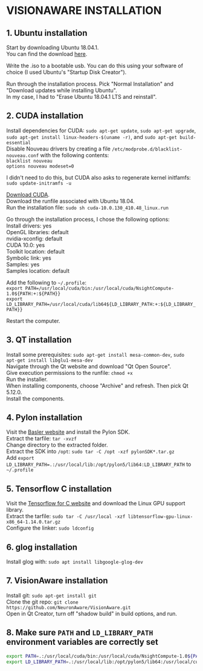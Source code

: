 # VISIONAWARE INSTALLATION

## 1. Ubuntu installation

Start by downloading Ubuntu 18.04.1.  
You can find the download [here](http://old-releases.ubuntu.com/releases/18.04.1/).  

Write the .iso to a bootable usb. You can do this using your software of choice (I used Ubuntu's "Startup Disk Creator").  

Run through the installation process. Pick "Normal Installation" and "Download updates while installing Ubuntu".  
In my case, I had to "Erase Ubuntu 18.04.1 LTS and reinstall".  


## 2. CUDA installation

Install dependencies for CUDA: `sudo apt-get update`, `sudo apt-get upgrade`, `sudo apt-get install linux-headers-$(uname -r)`, and `sudo apt-get build-essential`  
Disable Nouveau drivers by creating a file `/etc/modprobe.d/blacklist-nouveau.conf` with the following contents:  
`blacklist nouveau`  
`options nouveau modeset=0`

I didn't need to do this, but CUDA also asks to regenerate kernel initfamfs: `sudo update-initramfs -u`  

[Download CUDA](https://developer.nvidia.com/cuda-10.0-download-archive).  
Download the runfile associated with Ubuntu 18.04.  
Run the installation file: `sudo sh cuda-10.0.130_410.48_linux.run`  

Go through the installation process, I chose the following options:  
Install drivers: yes  
OpenGL libraries: default  
nvidia-xconfig: default  
CUDA 10.0: yes  
Toolkit location: default  
Symbolic link: yes  
Samples: yes  
Samples location: default  

Add the following to `~/.profile`:  
`export PATH=/usr/local/cuda/bin:/usr/local/cuda/NsightCompute-1.0${PATH:+:${PATH}}`  
`export LD_LIBRARY_PATH=/usr/local/cuda/lib64${LD_LIBRARY_PATH:+:${LD_LIBRARY_PATH}}`  

Restart the computer.  

## 3. QT installation

Install some prerequisites: `sudo apt-get install mesa-common-dev`, `sudo apt-get install libglu1-mesa-dev`  
Navigate through the Qt website and download "Qt Open Source".  
Give execution permissions to the runfile: `chmod +x`  
Run the installer.  
When installing components, choose "Archive" and refresh. Then pick Qt 5.12.0.  
Install the components.

## 4. Pylon installation

Visit the [Basler website](https://www.baslerweb.com/en/sales-support/downloads/software-downloads/pylon-5-1-0-linux-x86-64-bit/) and install the Pylon SDK.  
Extract the tarfile: `tar -xvzf`  
Change directory to the extracted folder.  
Extract the SDK into `/opt`: `sudo tar -C /opt -xzf pylonSDK*.tar.gz`  
Add `export LD_LIBRARY_PATH=.:/usr/local/lib:/opt/pylon5/lib64:LD_LIBRARY_PATH` to `~/.profile`  

## 5. Tensorflow C installation

Visit the [Tensorflow for C website](https://www.tensorflow.org/install/lang_c) and download the Linux GPU support library.  
Extract the tarfile: `sudo tar -C /usr/local -xzf libtensorflow-gpu-linux-x86_64-1.14.0.tar.gz`  
Configure the linker: `sudo ldconfig`  

## 6. glog installation

Install glog with: `sudo apt install libgoogle-glog-dev`  

## 7. VisionAware installation

Install git: `sudo apt-get install git`  
Clone the git repo: `git clone https://github.com/NeuronAware/VisionAware.git`  
Open in Qt Creator, turn off "shadow build" in build options, and run.  

## 8. Make sure `PATH` and `LD_LIBRARY_PATH` environment variables are correctly set
```sh
export PATH=.:/usr/local/cuda/bin:/usr/local/cuda/NsightCompute-1.0${PATH:+:${PATH}}
export LD_LIBRARY_PATH=.:/usr/local/lib:/opt/pylon5/lib64:/usr/local/cuda/lib64:/usr/local/cuda/lib64/stubs${LD_LIBRARY_PATH:+:${LD_LIBRARY_PATH}}
```
